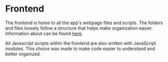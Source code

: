 # Frontend
The frontend is home to all the app's webpage files and scripts. The folders and files loosely follow a structure that helps make organization easier. Information about can be found [here](../structure.md).

All Javascript scripts within the frontend are also written with JavaScript modules. This choice was made to make code easier to understand and better organized. 